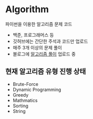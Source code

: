 # Algorithm
파이썬을 이용한 알고리즘 문제 코드

* 백준, 프로그래머스 등
* 깃허브에는 간단한 주석과 코드만 업로드
* 매주 3개 이상의 문제 풀이
* 블로그에 [알고리즘 풀이](http://nokh9503.github.io) 업로드 중

## 현재 알고리즘 유형 진행 상태

* Brute-Force
* Dynamic Programming
* Greedy
* Mathmatics
* Sorting
* String